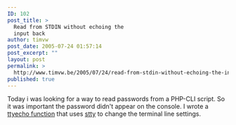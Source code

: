 ```yaml
---
ID: 102
post_title: >
  Read from STDIN without echoing the
  input back
author: timvw
post_date: 2005-07-24 01:57:14
post_excerpt: ""
layout: post
permalink: >
  http://www.timvw.be/2005/07/24/read-from-stdin-without-echoing-the-input-back/
published: true
---
```

<p>Today i was looking for a way to read passwords from a PHP-CLI script. So it was important the password didn't appear on the console. I wrote a <a href="http://www.timvw.be/wp-content/code/php/ttyecho.php.txt">ttyecho function</a> that uses <a href="http://unixhelp.ed.ac.uk/CGI/man-cgi?stty">stty</a> to change the terminal line settings.</p>